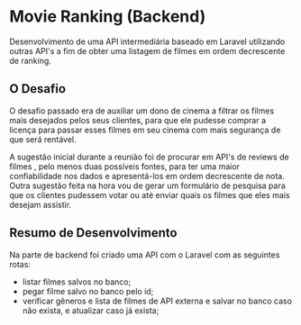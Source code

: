# Movie Ranking (Backend)

Desenvolvimento de uma API intermediária baseado em Laravel utilizando outras API's a fim de obter uma listagem de filmes em ordem decrescente de ranking.

## O Desafio

O desafio passado era de auxiliar um dono de cinema a filtrar os filmes mais desejados pelos seus clientes, para que ele pudesse comprar a licença para passar esses filmes em seu cinema com mais segurança de que será rentável.

A sugestão inicial durante a reunião foi de procurar em API's de reviews de filmes , pelo menos duas possíveis fontes, para ter uma maior confiabilidade nos dados e apresentá-los em ordem decrescente de nota. Outra sugestão feita na hora vou de gerar um formulário de pesquisa para que os clientes pudessem votar ou até enviar quais os filmes que eles mais desejam assistir.

## Resumo de Desenvolvimento

Na parte de backend foi criado uma API com o Laravel com as seguintes rotas:

-   listar filmes salvos no banco;
-   pegar filme salvo no banco pelo id;
-   verificar gêneros e lista de filmes de API externa e salvar no banco caso não exista, e atualizar caso já exista;

